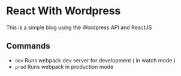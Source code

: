 # React With Wordpress

This is a simple blog using the Wordpress API and ReactJS

## Commands

- `dev` Runs webpack dev server for development ( in watch mode )
- `prod` Runs webpack in production mode
